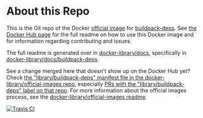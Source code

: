 # About this Repo

This is the Git repo of the Docker [official image](https://docs.docker.com/docker-hub/official_repos/) for [buildpack-deps](https://registry.hub.docker.com/_/buildpack-deps/). See [the Docker Hub page](https://registry.hub.docker.com/_/buildpack-deps/) for the full readme on how to use this Docker image and for information regarding contributing and issues.

The full readme is generated over in [docker-library/docs](https://github.com/docker-library/docs), specifically in [docker-library/docs/buildpack-deps](https://github.com/docker-library/docs/tree/master/buildpack-deps).

See a change merged here that doesn't show up on the Docker Hub yet? Check [the "library/buildpack-deps" manifest file in the docker-library/official-images repo](https://github.com/docker-library/official-images/blob/master/library/buildpack-deps), especially [PRs with the "library/buildpack-deps" label on that repo](https://github.com/docker-library/official-images/labels/library%2Fbuildpack-deps). For more information about the official images process, see the [docker-library/official-images readme](https://github.com/docker-library/official-images/blob/master/README.md).

[![Travis CI](https://img.shields.io/travis/docker-library/buildpack-deps/master.svg)](https://travis-ci.org/docker-library/buildpack-deps/branches)

<!-- THIS FILE IS GENERATED BY https://github.com/docker-library/docs/blob/master/generate-repo-stub-readme.sh -->
